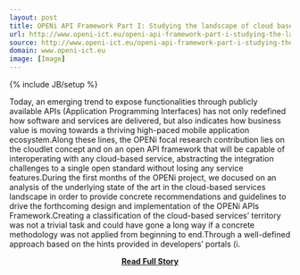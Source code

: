 ```yaml
---
layout: post
title: OPENi API Framework Part I: Studying the landscape of cloud based Services
url: http://www.openi-ict.eu/openi-api-framework-part-i-studying-the-landscape-of-cloud-based-services/
source: http://www.openi-ict.eu/openi-api-framework-part-i-studying-the-landscape-of-cloud-based-services/
domain: www.openi-ict.eu
image: [Image]
---
```

{% include JB/setup %}<p>Today, an emerging trend to expose functionalities through publicly available APIs (Application Programming Interfaces) has not only redefined how software and services are delivered, but also indicates how business value is moving towards a thriving high-paced mobile application ecosystem.Along these lines, the OPENi focal research contribution lies on the cloudlet concept and on an open API framework that will be capable of interoperating with any cloud-based service, abstracting the integration challenges to a single open standard without losing any service features.During the first months of the OPENi project, we docused on an analysis of the underlying state of the art in the cloud-based services landscape in order to provide concrete recommendations and guidelines to drive the forthcoming design and implementation of the OPENi APIs Framework.Creating a classification of the cloud-based services’ territory was not a trivial task and could have gone a long way if a concrete methodology was not applied from beginning to end.Through a well-defined approach based on the hints provided in developers’ portals (i.</p>
<center><p><a href="http://www.openi-ict.eu/openi-api-framework-part-i-studying-the-landscape-of-cloud-based-services/" style='padding:25px; font-sze:18px; font-weight: bold;'>Read Full Story</a></p></center>

